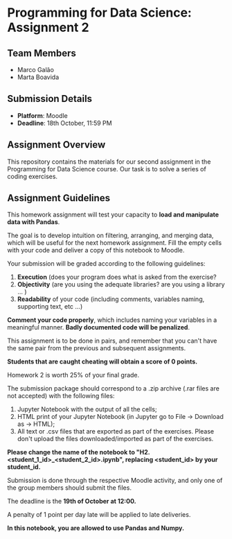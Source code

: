 # Programming for Data Science: Assignment 2

## Team Members
- Marco Galão
- Marta Boavida

## Submission Details
- **Platform**: Moodle
- **Deadline**: 18th October, 11:59 PM

## Assignment Overview
This repository contains the materials for our second assignment in the Programming for Data Science course. Our task is to solve a series of coding exercises.

## Assignment Guidelines
This homework assignment will test your capacity to **load and manipulate data with Pandas**.

The goal is to develop intuition on filtering, arranging, and merging data, which will be useful for the next homework assignment.
Fill the empty cells with your code and deliver a copy of this notebook to Moodle.

Your submission will be graded according to the following guidelines:

1. **Execution** (does your program does what is asked from the exercise?
2. **Objectivity** (are you using the adequate libraries? are you using a library ... )
3. **Readability** of your code (including comments, variables naming, supporting text, etc ...)

**Comment your code properly**, which includes naming your variables in a meaningful manner. **Badly documented code will be penalized**.

This assignment is to be done in pairs, and remember that you can't have the same pair from the previous and subsequent assignments.

**Students that are caught cheating will obtain a score of 0 points.**

Homework 2 is worth 25% of your final grade.

The submission package should correspond to a .zip archive (.rar files are not accepted) with the following files:

1. Jupyter Notebook with the output of all the cells;
2. HTML print of your Jupyter Notebook (in Jupyter go to File -> Download as -> HTML);
3. All text or .csv files that are exported as part of the exercises. Please don't upload the files downloaded/imported as part of the exercises.

**Please change the name of the notebook to "H2.<student_1_id>_<student_2_id>.ipynb", replacing <student_id> by your student_id.**

Submission is done through the respective Moodle activity, and only one of the group members should submit the files.

The deadline is the **19th of October at 12:00.**

A penalty of 1 point per day late will be applied to late deliveries.

**In this notebook, you are allowed to use Pandas and Numpy.**
